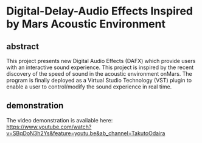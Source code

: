 # Digital-Delay-Audio Effects Inspired by Mars Acoustic Environment

## abstract
This project presents new Digital Audio Effects (DAFX) which provide users with an interactive sound experience. 
This project is inspired by the recent discovery of the speed of sound in the acoustic environment onMars.
The program is finally deployed as a Virtual Studio Technology (VST) plugin to enable a user to control/modify the sound experience in real time.

## demonstration
The video demonstration is available here: 
https://www.youtube.com/watch?v=SBqDoN3h2Ys&feature=youtu.be&ab_channel=TakutoOdaira